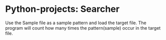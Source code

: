 # Python-projects: Searcher

Use the Sample file as a sample pattern and load the target file.
The program will count how many times the pattern(sample) occur in the target file.
